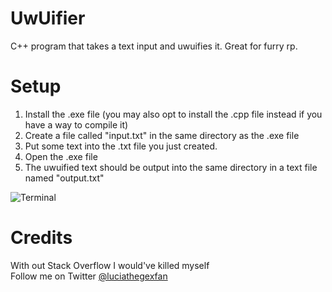 # UwUifier
C++ program that takes a text input and uwuifies it. Great for furry rp. 

# Setup
1. Install the .exe file (you may also opt to install the .cpp file instead if you have a way to compile it)
2. Create a file called "input.txt" in the same directory as the .exe file 
3. Put some text into the .txt file you just created. 
4. Open the .exe file
5. The uwuified text should be output into the same directory in a text file named "output.txt"

![Terminal](https://user-images.githubusercontent.com/120340173/213937232-8b7d84dc-b26b-47fd-8291-f4f2ed5ae555.png "Terminal")


# Credits 
With out Stack Overflow I would've killed myself <br/>
Follow me on Twitter [@luciathegexfan](https://twitter.com/LuciaTheGexFan)
